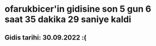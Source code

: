 # ofarukbicer'in gidisine son 5 gun 6 saat 35 dakika 29 saniye kaldi

## Gidis tarihi: 30.09.2022 :(